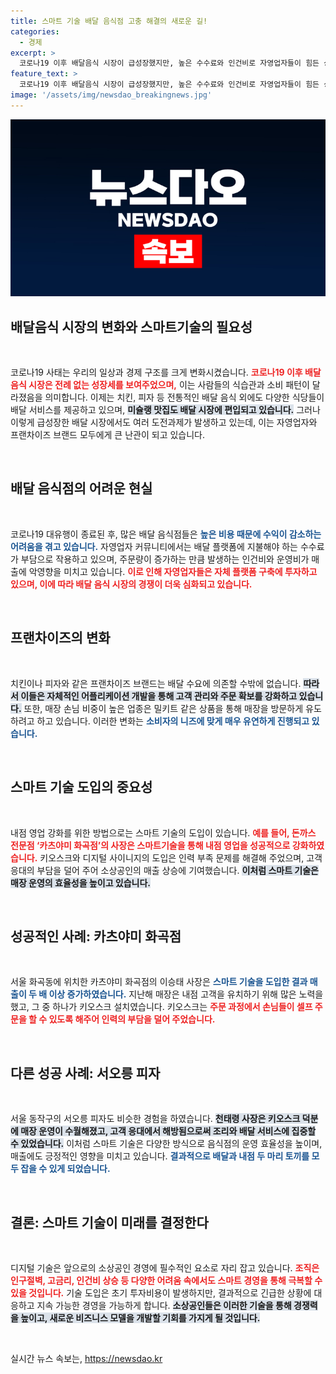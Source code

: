 ```yaml
---
title: 스마트 기술 배달 음식점 고충 해결의 새로운 길!
categories:
  - 경제
excerpt: >
  코로나19 이후 배달음식 시장이 급성장했지만, 높은 수수료와 인건비로 자영업자들이 힘든 상황에 직면했습니다. 스마트 기술을 도입한 ‘카츠야미 화곡점’과 ‘서오릉피자’는 비용 절감을 통해 매출을 두 배로 늘렸습니다. 이처럼 기술 혁신이 소상공인의 해법이 되고 있습니다.
feature_text: >
  코로나19 이후 배달음식 시장이 급성장했지만, 높은 수수료와 인건비로 자영업자들이 힘든 상황에 직면했습니다. 스마트 기술을 도입한 ‘카츠야미 화곡점’과 ‘서오릉피자’는 비용 절감을 통해 매출을 두 배로 늘렸습니다. 이처럼 기술 혁신이 소상공인의 해법이 되고 있습니다.
image: '/assets/img/newsdao_breakingnews.jpg'
---
```


<p><img src="/assets/img/newsdao_breakingnews.jpg" alt="implanttips 속보" /></p>

<h2 data-ke-size="size26">배달음식 시장의 변화와 스마트기술의 필요성</h2>

<p data-ke-size="size16">&nbsp;</p>

<p>코로나19 사태는 우리의 일상과 경제 구조를 크게 변화시켰습니다. <b><span style="color: #ee2323;">코로나19 이후 배달음식 시장은 전례 없는 성장세를 보여주었으며,</span></b> 이는 사람들의 식습관과 소비 패턴이 달라졌음을 의미합니다. 이제는 치킨, 피자 등 전통적인 배달 음식 외에도 다양한 식당들이 배달 서비스를 제공하고 있으며, <b><span style="background-color: #21538527;">미슐랭 맛집도 배달 시장에 편입되고 있습니다.</span></b> 그러나 이렇게 급성장한 배달 시장에서도 여러 도전과제가 발생하고 있는데, 이는 자영업자와 프랜차이즈 브랜드 모두에게 큰 난관이 되고 있습니다.</p>

<p data-ke-size="size16">&nbsp;</p>

<h2 data-ke-size="size26">배달 음식점의 어려운 현실</h2>

<p data-ke-size="size16">&nbsp;</p>

<p>코로나19 대유행이 종료된 후, 많은 배달 음식점들은 <b><span style="color: #1a5490;">높은 비용 때문에 수익이 감소하는 어려움을 겪고 있습니다.</span></b> 자영업자 커뮤니티에서는 배달 플랫폼에 지불해야 하는 수수료가 부담으로 작용하고 있으며, 주문량이 증가하는 만큼 발생하는 인건비와 운영비가 매출에 악영향을 미치고 있습니다. <b><span style="color: #ee2323;">이로 인해 자영업자들은 자체 플랫폼 구축에 투자하고 있으며, 이에 따라 배달 음식 시장의 경쟁이 더욱 심화되고 있습니다.</span></b></p>

<p data-ke-size="size16">&nbsp;</p>

<h2 data-ke-size="size26">프랜차이즈의 변화</h2>

<p data-ke-size="size16">&nbsp;</p>

<p>치킨이나 피자와 같은 프랜차이즈 브랜드는 배달 수요에 의존할 수밖에 없습니다. <b><span style="background-color: #21538527;">따라서 이들은 자체적인 어플리케이션 개발을 통해 고객 관리와 주문 확보를 강화하고 있습니다.</span></b> 또한, 매장 손님 비중이 높은 업종은 밀키트 같은 상품을 통해 매장을 방문하게 유도하려고 하고 있습니다. 이러한 변화는 <b><span style="color: #1a5490;">소비자의 니즈에 맞게 매우 유연하게 진행되고 있습니다.</span></b> </p>

<p data-ke-size="size16">&nbsp;</p>

<h2 data-ke-size="size26">스마트 기술 도입의 중요성</h2>

<p data-ke-size="size16">&nbsp;</p>

<p>내점 영업 강화를 위한 방법으로는 스마트 기술의 도입이 있습니다. <b><span style="color: #ee2323;">예를 들어, 돈까스 전문점 ‘카츠야미 화곡점’의 사장은 스마트기술을 통해 내점 영업을 성공적으로 강화하였습니다.</span></b> 키오스크와 디지털 사이니지의 도입은 인력 부족 문제를 해결해 주었으며, 고객 응대의 부담을 덜어 주어 소상공인의 매출 상승에 기여했습니다. <b><span style="background-color: #21538527;">이처럼 스마트 기술은 매장 운영의 효율성을 높이고 있습니다.</span></b></p>

<p data-ke-size="size16">&nbsp;</p>

<h2 data-ke-size="size26">성공적인 사례: 카츠야미 화곡점</h2>

<p data-ke-size="size16">&nbsp;</p>

<p>서울 화곡동에 위치한 카츠야미 화곡점의 이승태 사장은 <b><span style="color: #1a5490;">스마트 기술을 도입한 결과 매출이 두 배 이상 증가하였습니다.</span></b> 지난해 매장은 내점 고객을 유치하기 위해 많은 노력을 했고, 그 중 하나가 키오스크 설치였습니다. 키오스크는 <b><span style="color: #ee2323;">주문 과정에서 손님들이 셀프 주문을 할 수 있도록 해주어 인력의 부담을 덜어 주었습니다.</span></b> </p>

<p data-ke-size="size16">&nbsp;</p>

<h2 data-ke-size="size26">다른 성공 사례: 서오릉 피자</h2>

<p data-ke-size="size16">&nbsp;</p>

<p>서울 동작구의 서오릉 피자도 비슷한 경험을 하였습니다. <b><span style="background-color: #21538527;">천태령 사장은 키오스크 덕분에 매장 운영이 수월해졌고, 고객 응대에서 해방됨으로써 조리와 배달 서비스에 집중할 수 있었습니다.</span></b> 이처럼 스마트 기술은 다양한 방식으로 음식점의 운영 효율성을 높이며, 매출에도 긍정적인 영향을 미치고 있습니다. <b><span style="color: #1a5490;">결과적으로 배달과 내점 두 마리 토끼를 모두 잡을 수 있게 되었습니다.</span></b> </p>

<p data-ke-size="size16">&nbsp;</p>

<h2 data-ke-size="size26">결론: 스마트 기술이 미래를 결정한다</h2>

<p data-ke-size="size16">&nbsp;</p>

<p>디지털 기술은 앞으로의 소상공인 경영에 필수적인 요소로 자리 잡고 있습니다. <b><span style="color: #ee2323;">조직은 인구절벽, 고금리, 인건비 상승 등 다양한 어려움 속에서도 스마트 경영을 통해 극복할 수 있을 것입니다.</span></b> 기술 도입은 초기 투자비용이 발생하지만, 결과적으로 긴급한 상황에 대응하고 지속 가능한 경영을 가능하게 합니다. <b><span style="background-color: #21538527;">소상공인들은 이러한 기술을 통해 경쟁력을 높이고, 새로운 비즈니스 모델을 개발할 기회를 가지게 될 것입니다.</span></b></p>

<p data-ke-size="size16">&nbsp;</p>
실시간 뉴스 속보는, <a href="https://newsdao.kr" rel="dofollow">https://newsdao.kr</a>


